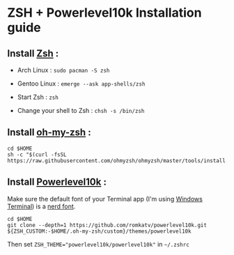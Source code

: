 # ZSH + Powerlevel10k Installation guide
## Install [Zsh](https://zsh.sourceforge.io/) :  
- Arch Linux : ```sudo pacman -S zsh```  

- Gentoo Linux : ```emerge --ask app-shells/zsh```  

- Start Zsh : ```zsh```  

- Change your shell to Zsh : ```chsh -s /bin/zsh```  

## Install [oh-my-zsh](https://ohmyz.sh/) :  
  ```
  cd $HOME  
  sh -c "$(curl -fsSL https://raw.githubusercontent.com/ohmyzsh/ohmyzsh/master/tools/install.sh)"  
  ```  
  
## Install [Powerlevel10k](https://github.com/romkatv/powerlevel10k#readme) :  
  Make sure the default font of your Terminal app (I'm using [Windows Terminal](https://www.microsoft.com/en-us/p/windows-terminal/9n0dx20hk701)) is a [nerd font](https://www.nerdfonts.com/font-downloads).  
  ```  
  cd $HOME  
  git clone --depth=1 https://github.com/romkatv/powerlevel10k.git ${ZSH_CUSTOM:-$HOME/.oh-my-zsh/custom}/themes/powerlevel10k  
  ```  
  Then set ```ZSH_THEME="powerlevel10k/powerlevel10k"``` in ```~/.zshrc```  
